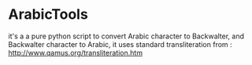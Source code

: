 # ArabicTools


  it's a a pure python script to convert Arabic character to Backwalter,
  and Backwalter character to Arabic,
  it uses standard transliteration from : 
  http://www.qamus.org/transliteration.htm 
